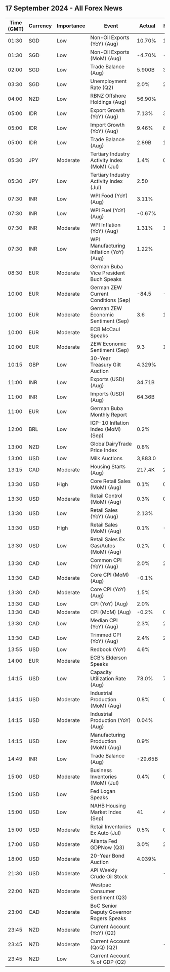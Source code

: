 ## 17 September 2024 - All Forex News

| Time (GMT) | Currency | Importance | Event | Actual | Forecast | Previous |
|------|----------|------------|-------|--------|----------|----------|
| 01:30 | SGD | Low | Non-Oil Exports (YoY) (Aug) | 10.70% | 15.00% | 15.70% |
| 01:30 | SGD | Low | Non-Oil Exports (MoM) (Aug) | -4.70% | -3.30% | 12.20% |
| 02:00 | SGD | Low | Trade Balance (Aug) | 5.900B | 3.830B | 6.544B |
| 03:30 | SGD | Low | Unemployment Rate (Q2) | 2.0% | 2.0% | 2.0% |
| 04:00 | NZD | Low | RBNZ Offshore Holdings (Aug) | 56.90% |  | 56.30% |
| 05:00 | IDR | Low | Export Growth (YoY) (Aug) | 7.13% | 3.83% | 6.60% |
| 05:00 | IDR | Low | Import Growth (YoY) (Aug) | 9.46% | 8.15% | 11.07% |
| 05:00 | IDR | Low | Trade Balance (Aug) | 2.89B | 1.96B | 0.50B |
| 05:30 | JPY | Moderate | Tertiary Industry Activity Index (MoM) (Jul) | 1.4% | 0.8% | -1.2% |
| 05:30 | JPY | Low | Tertiary Industry Activity Index (Jul) | 2.50 |  | 1.50 |
| 07:30 | INR | Low | WPI Food (YoY) (Aug) | 3.11% |  | 3.45% |
| 07:30 | INR | Low | WPI Fuel (YoY) (Aug) | -0.67% |  | 1.72% |
| 07:30 | INR | Moderate | WPI Inflation (YoY) (Aug) | 1.31% | 1.80% | 2.04% |
| 07:30 | INR | Low | WPI Manufacturing Inflation (YoY) (Aug) | 1.22% |  | 1.58% |
| 08:30 | EUR | Moderate | German Buba Vice President Buch Speaks |  |  |  |
| 10:00 | EUR | Moderate | German ZEW Current Conditions (Sep) | -84.5 | -80.0 | -77.3 |
| 10:00 | EUR | Moderate | German ZEW Economic Sentiment (Sep) | 3.6 | 17.1 | 19.2 |
| 10:00 | EUR | Moderate | ECB McCaul Speaks |  |  |  |
| 10:00 | EUR | Moderate | ZEW Economic Sentiment (Sep) | 9.3 | 16.3 | 17.9 |
| 10:15 | GBP | Low | 30-Year Treasury Gilt Auction | 4.329% |  | 4.636% |
| 11:00 | INR | Low | Exports (USD) (Aug) | 34.71B |  | 33.98B |
| 11:00 | INR | Low | Imports (USD) (Aug) | 64.36B |  | 57.48B |
| 11:00 | EUR | Low | German Buba Monthly Report |  |  |  |
| 12:00 | BRL | Low | IGP-10 Inflation Index (MoM) (Sep) | 0.2% |  | 0.7% |
| 13:00 | NZD | Low | GlobalDairyTrade Price Index | 0.8% |  | -0.4% |
| 13:00 | USD | Low | Milk Auctions | 3,883.0 |  | 3,833.0 |
| 13:15 | CAD | Moderate | Housing Starts (Aug) | 217.4K | 252.0K | 279.8K |
| 13:30 | USD | High | Core Retail Sales (MoM) (Aug) | 0.1% | 0.2% | 0.4% |
| 13:30 | USD | Moderate | Retail Control (MoM) (Aug) | 0.3% | 0.3% | 0.4% |
| 13:30 | USD | Low | Retail Sales (YoY) (Aug) | 2.13% |  | 2.86% |
| 13:30 | USD | High | Retail Sales (MoM) (Aug) | 0.1% | -0.2% | 1.1% |
| 13:30 | USD | Low | Retail Sales Ex Gas/Autos (MoM) (Aug) | 0.2% | 0.3% | 0.4% |
| 13:30 | CAD | Low | Common CPI (YoY) (Aug) | 2.0% | 2.2% | 2.2% |
| 13:30 | CAD | Moderate | Core CPI (MoM) (Aug) | -0.1% |  | 0.3% |
| 13:30 | CAD | Moderate | Core CPI (YoY) (Aug) | 1.5% |  | 1.7% |
| 13:30 | CAD | Low | CPI (YoY) (Aug) | 2.0% |  | 2.5% |
| 13:30 | CAD | Moderate | CPI (MoM) (Aug) | -0.2% | 0.0% | 0.4% |
| 13:30 | CAD | Low | Median CPI (YoY) (Aug) | 2.3% | 2.2% | 2.4% |
| 13:30 | CAD | Low | Trimmed CPI (YoY) (Aug) | 2.4% | 2.5% | 2.7% |
| 13:55 | USD | Low | Redbook (YoY) | 4.6% |  | 6.5% |
| 14:00 | EUR | Moderate | ECB's Elderson Speaks |  |  |  |
| 14:15 | USD | Low | Capacity Utilization Rate (Aug) | 78.0% | 77.9% | 77.4% |
| 14:15 | USD | Moderate | Industrial Production (MoM) (Aug) | 0.8% | 0.2% | -0.9% |
| 14:15 | USD | Moderate | Industrial Production (YoY) (Aug) | 0.04% |  | -0.74% |
| 14:15 | USD | Low | Manufacturing Production (MoM) (Aug) | 0.9% |  | -0.7% |
| 14:49 | INR | Low | Trade Balance (Aug) | -29.65B |  | -23.50B |
| 15:00 | USD | Moderate | Business Inventories (MoM) (Jul) | 0.4% | 0.3% | 0.3% |
| 15:00 | USD | Low | Fed Logan Speaks |  |  |  |
| 15:00 | USD | Low | NAHB Housing Market Index (Sep) | 41 | 41 | 39 |
| 15:00 | USD | Moderate | Retail Inventories Ex Auto (Jul) | 0.5% | 0.5% | 0.3% |
| 17:00 | USD | Moderate | Atlanta Fed GDPNow (Q3) | 3.0% | 2.5% | 2.5% |
| 18:00 | USD | Moderate | 20-Year Bond Auction | 4.039% |  | 4.160% |
| 21:30 | USD | Moderate | API Weekly Crude Oil Stock |  | -0.100M | -2.790M |
| 22:00 | NZD | Moderate | Westpac Consumer Sentiment (Q3) |  |  | 82.2 |
| 23:00 | CAD | Moderate | BoC Senior Deputy Governor Rogers Speaks |  |  |  |
| 23:45 | NZD | Moderate | Current Account (YoY) (Q2) |  |  | -27.64B |
| 23:45 | NZD | Moderate | Current Account (QoQ) (Q2) |  | -3.95B | -4.36B |
| 23:45 | NZD | Low | Current Account % of GDP (Q2) |  |  | -6.80% |
